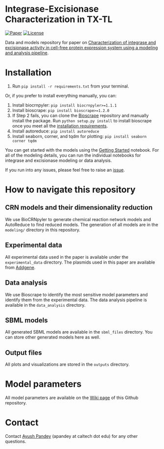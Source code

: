 # Integrase-Excisionase Characterization in TX-TL
[![Paper](https://img.shields.io/badge/ACS--SynBio-2c00534-brightgreen)](https://pubs.acs.org/doi/10.1021/acssynbio.2c00534)
[![License](https://img.shields.io/badge/License-MIT-blue.svg)](https://opensource.org/license/mit/)

Data and models repository for paper on [Characterization of integrase and excisionase activity in cell-free protein expression system using a modeling and analysis pipeline](https://pubs.acs.org/doi/pdf/10.1021/acssynbio.2c00534). 

# Installation

1. Run `pip install -r requirements.txt` from your terminal.

Or, if you prefer to install everything manually, you can:
1. Install biocrnpyler: `pip install biocrnpyler>=1.1.1`
2. Install bioscrape: `pip install bioscrape>=1.2.0`
3. If Step 2 fails, you can clone the [Bioscrape](https://github.com/biocircuits/bioscrape/) repository and manually install the package. Run `python setup.py install` to install bioscrape once you meet all the [installation requirements](https://github.com/biocircuits/bioscrape/wiki/Installation).
4. Install autoreduce: `pip install autoreduce`
5. Install seaborn, corner, and tqdm for plotting: `pip install seaborn corner tqdm`

You can get started with the models using the [Getting Started](https://github.com/ayush9pandey/integrase-excisionase-characterization/blob/main/Getting%20started.ipynb) notebook. For all of the modeling details, you can run the individual notebooks for integrase and excisionase modeling or data analysis.

If you run into any issues, please feel free to raise an [issue](https://github.com/ayush9pandey/integrase-excisionase-characterization/issues).

# How to navigate this repository

## CRN models and their dimensionality reduction
We use BioCRNpyler to generate chemical reaction network models and AutoReduce to find reduced models. The generation of all models are in the `modeling/` directory in this repository.

## Experimental data
All experimental data used in the paper is available under the `experimental_data` directory. The plasmids used in this paper are available from [Addgene](https://www.addgene.org/browse/article/28233404/).

## Data analysis
We use Bioscrape to identify the most sensitive model parameters and identify them from the experimental data. The data analysis pipeline is available in the `data_analysis` directory.

## SBML models
All generated SBML models are available in the `sbml_files` directory. You can store other generated models here as well.

## Output files
All plots and visualizations are stored in the `outputs` directory. 

# Model parameters

All model parameters are available on the [Wiki page](https://github.com/ayush9pandey/integrase-excisionase-characterization/wiki/) of this Github repository.

# Contact

Contact [Ayush Pandey](https://www.its.caltech.edu/~apandey/) (apandey at caltech dot edu) for any other questions.
